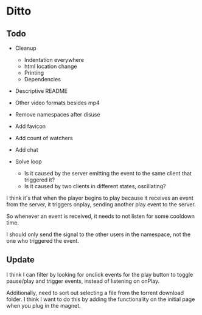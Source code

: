 # Ditto

## Todo

+ Cleanup
    + Indentation everywhere
    + html location change
    + Printing
    + Dependencies

+ Descriptive README

+ Other video formats besides mp4

+ Remove namespaces after disuse

+ Add favicon

+ Add count of watchers

+ Add chat

+ Solve loop
    + Is it caused by the server emitting the event to the same client that triggered it?
    + Is it caused by two clients in different states, oscillating?

I think it's that when the player begins to play because it receives an event from the server, it triggers onplay, sending another play event to the server.

So whenever an event is received, it needs to not listen for some cooldown time.

I should only send the signal to the other users in the namespace, not the one who triggered the event.

## Update

I think I can filter by looking for onclick events for the play button to toggle pause/play and trigger events, instead of listening on onPlay.

Additionally, need to sort out selecting a file from the torrent download folder. I think I want to do this by adding the functionality on the initial page when you plug in the magnet.


